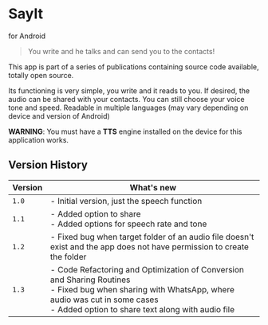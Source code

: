 # SayIt
for Android

> You write and he talks and can send you to the contacts!

This app is part of a series of publications containing source code available, totally open source.

Its functioning is very simple, you write and it reads to you. If desired, the audio can be shared with your contacts.
You can still choose your voice tone and speed. Readable in multiple languages (may vary depending on device and version of Android)

**WARNING**: You must have a **TTS** engine installed on the device for this application works.

## Version History
| Version        |What's new                     |
|----------------|-------------------------------|
|`1.0`|- Initial version, just the speech function | 
|`1.1`|- Added option to share<br>- Added options for speech rate and tone
|`1.2`|- Fixed bug when target folder of an audio file doesn't exist and the app does not have permission to create the folder|
|`1.3`|- Code Refactoring and Optimization of Conversion and Sharing Routines<br>- Fixed bug when sharing with WhatsApp, where audio was cut in some cases<br>- Added option to share text along with audio file|